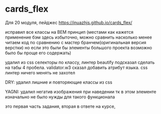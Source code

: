 # cards_flex

Для 20 модуля, пейджес https://inuazhjs.github.io/cards_flex/

исправил все классы на BEM принцип (местами как кажется применение бэм здесь избыточно, можно сравнить насколько менее читаем код по сравнению с мастер бранчем(оригинальная версия верстки) но если это были бы элементы большого проекта возможно было бы проще его содержать)

удалил из css селекторы по классу, линтер beautify подсказал сделать на табы 4 пробела. validator.w3 сказал добавить атрибут языка. css линтер ничего менять не захотел

DRY: удалил лишние и повторяющие классы из css

YAGNI: удалил негатив изображения при наведении тк в этом элементе изначально не было нужды для такого функционала

это первая часть задания, вторая в ответе на курсе, 
